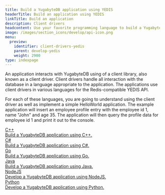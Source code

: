 ```yaml
---
title: Build a YugabyteDB application using YEDIS
headerTitle: Build an application using YEDIS
linkTitle: Build an application
description: Client drivers
headcontent: Use your favorite programming language to build a YugabyteDB application that interacts using YEDIS.
image: /images/section_icons/develop/api-icon.png
menu:
  preview:
    identifier: client-drivers-yedis
    parent: develop-yedis
    weight: 2900
type: indexpage
---
```

An application interacts with YugabyteDB using of a client library, also known as a client driver. Client drivers handle all interaction with the database in a language appropriate to the application. The applications use client drivers in various languages for the Redis-compatible YEDIS API.

For each of these languages, you are going to understand using the client driver as well as implement a simple HelloWorld application. The example application will insert an employee profile entry with the employee id 1, name "John" and age 35. The application will then query the profile data for employee id 1 and print it out to the console.

<div class="row">

  <div class="col-12 col-md-6 col-lg-12 col-xl-6">
    <a class="section-link icon-offset" href="yedis/cpp/">
      <div class="head">
        <div class="icon">
          <i class="icon-cplusplus"></i>
        </div>
        <div class="title">C++</div>
      </div>
      <div class="body">
        Build a YugabyteDB application using C++.
      </div>
    </a>
  </div>

  <div class="col-12 col-md-6 col-lg-12 col-xl-6">
    <a class="section-link icon-offset" href="yedis/csharp/">
      <div class="head">
        <div class="icon">
          <i class="icon-csharp"></i>
        </div>
        <div class="title">C#</div>
      </div>
      <div class="body">
        Build a YugabyteDB application using C#.
      </div>
    </a>
  </div>

  <div class="col-12 col-md-6 col-lg-12 col-xl-6">
    <a class="section-link icon-offset" href="yedis/go/">
      <div class="head">
        <div class="icon">
          <i class="icon-go"></i>
        </div>
        <div class="title">Go</div>
      </div>
      <div class="body">
        Build a YugabyteDB application using Go.
      </div>
    </a>
  </div>

  <div class="col-12 col-md-6 col-lg-12 col-xl-6">
    <a class="section-link icon-offset" href="yedis/java/">
      <div class="head">
        <div class="icon">
          <i class="icon-java"></i>
        </div>
        <div class="title">Java</div>
      </div>
      <div class="body">
        Build a YugabyteDB application using Java.
      </div>
    </a>
  </div>

  <div class="col-12 col-md-6 col-lg-12 col-xl-6">
    <a class="section-link icon-offset" href="yedis/nodejs/">
      <div class="head">
        <div class="icon">
          <i class="icon-nodejs"></i>
        </div>
        <div class="title">NodeJS</div>
      </div>
      <div class="body">
        Develop a YugabyteDB application using NodeJS.
      </div>
    </a>
  </div>

  <div class="col-12 col-md-6 col-lg-12 col-xl-6">
    <a class="section-link icon-offset" href="yedis/python/">
      <div class="head">
        <div class="icon">
          <i class="icon-python"></i>
        </div>
        <div class="title">Python</div>
      </div>
      <div class="body">
        Develop a YugabyteDB application using Python.
      </div>
    </a>
  </div>

</div>
